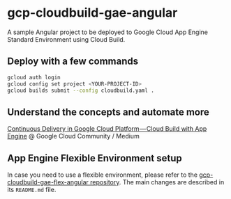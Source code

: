 # gcp-cloudbuild-gae-angular

A sample Angular project to be deployed to Google Cloud App Engine Standard Environment using Cloud Build.

## Deploy with a few commands

```bash
gcloud auth login
gcloud config set project <YOUR-PROJECT-ID>
gcloud builds submit --config cloudbuild.yaml .
```

## Understand the concepts and automate more

[Continuous Delivery in Google Cloud Platform — Cloud Build with App Engine](https://medium.com/google-cloud/continuous-delivery-in-google-cloud-platform-cloud-build-with-app-engine-8355d3a11ff5) @ Google Cloud Community / Medium

## App Engine Flexible Environment setup

In case you need to use a flexible environment, please refer to the [gcp-cloudbuild-gae-flex-angular repository](https://github.com/ricardolsmendes/gcp-cloudbuild-gae-flex-angular).
The main changes are described in its `README.md` file.
